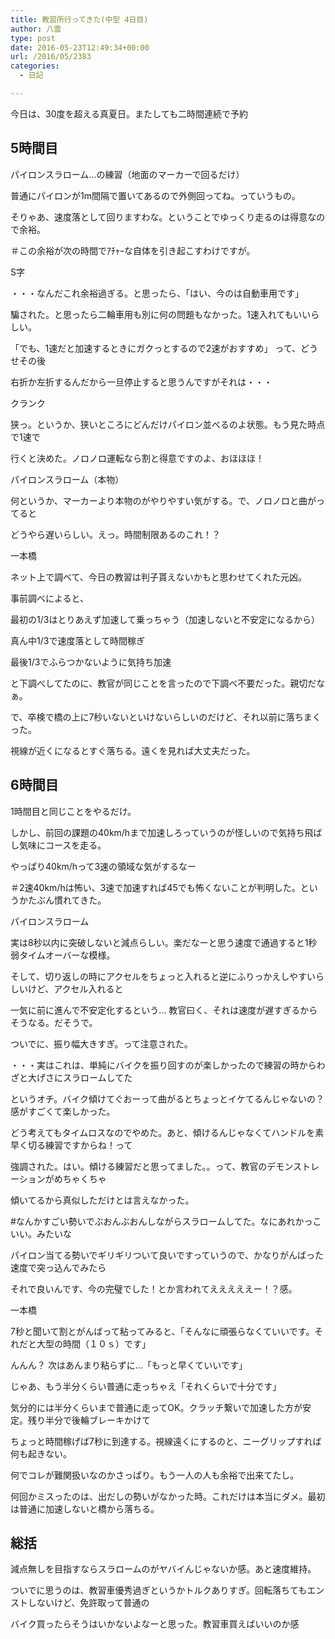 ```yaml
---
title: 教習所行ってきた(中型 4日目)
author: 八雲
type: post
date: 2016-05-23T12:49:34+00:00
url: /2016/05/2383
categories:
  - 日記

---
```

今日は、30度を超える真夏日。またしても二時間連続で予約

## 5時間目

パイロンスラローム…の練習（地面のマーカーで回るだけ）
  
普通にパイロンが1m間隔で置いてあるので外側回ってね。っていうもの。
  
そりゃあ、速度落として回りますわな。ということでゆっくり走るのは得意なので余裕。
  
＃この余裕が次の時間でｱﾁｬｰな自体を引き起こすわけですが。

S字
  
・・・なんだこれ余裕過ぎる。と思ったら、「はい、今のは自動車用です」
  
騙された。と思ったら二輪車用も別に何の問題もなかった。1速入れてもいいらしい。
  
「でも、1速だと加速するときにガクっとするので2速がおすすめ」 って、どうせその後
  
右折か左折するんだから一旦停止すると思うんですがそれは・・・

クランク
  
狭っ。というか、狭いところにどんだけパイロン並べるのよ状態。もう見た時点で1速で
  
行くと決めた。ノロノロ運転なら割と得意ですのよ、おほほほ！

パイロンスラローム（本物）
  
何というか、マーカーより本物のがやりやすい気がする。で、ノロノロと曲がってると
  
どうやら遅いらしい。えっ。時間制限あるのこれ！？

一本橋
  
ネット上で調べて、今日の教習は判子貰えないかもと思わせてくれた元凶。
  
事前調べによると、
  
最初の1/3はとりあえず加速して乗っちゃう（加速しないと不安定になるから）
  
真ん中1/3で速度落として時間稼ぎ
  
最後1/3でふらつかないように気持ち加速
  
と下調べしてたのに、教官が同じことを言ったので下調べ不要だった。親切だなぁ。
  
で、卒検で橋の上に7秒いないといけないらしいのだけど、それ以前に落ちまくった。
  
視線が近くになるとすぐ落ちる。遠くを見れば大丈夫だった。

## 6時間目

1時間目と同じことをやるだけ。
  
しかし、前回の課題の40km/hまで加速しろっていうのが怪しいので気持ち飛ばし気味にコースを走る。
  
やっぱり40km/hって3速の領域な気がするなー
  
＃2速40km/hは怖い、3速で加速すれば45でも怖くないことが判明した。というかたぶん慣れてきた。

パイロンスラローム
  
実は8秒以内に突破しないと減点らしい。楽だなーと思う速度で通過すると1秒弱タイムオーバーな模様。
  
そして、切り返しの時にアクセルをちょっと入れると逆にふりっかえしやすいらしいけど、アクセル入れると
  
一気に前に進んで不安定化するという… 教官曰く、それは速度が遅すぎるからそうなる。だそうで。
  
ついでに、振り幅大きすぎ。って注意された。
  
・・・実はこれは、単純にバイクを振り回すのが楽しかったので練習の時からわざと大げさにスラロームしてた
  
というオチ。バイク傾けてぐおーって曲がるとちょっとイケてるんじゃないの？感がすごくて楽しかった。
  
どう考えてもタイムロスなのでやめた。あと、傾けるんじゃなくてハンドルを素早く切る練習ですからね！って
  
強調された。はい。傾ける練習だと思ってました。。って、教官のデモンストレーションがめちゃくちゃ
  
傾いてるから真似しただけとは言えなかった。
  
#なんかすごい勢いでぶおんぶおんしながらスラロームしてた。なにあれかっこいい。みたいな
  
パイロン当てる勢いでギリギリついて良いですっていうので、かなりがんばった速度で突っ込んでみたら
  
それで良いんです、今の完璧でした！とか言われてえええええー！？感。

一本橋
  
7秒と聞いて割とがんばって粘ってみると、「そんなに頑張らなくていいです。それだと大型の時間（１０ｓ）です」
  
んんん？ 次はあんまり粘らずに…「もっと早くていいです」
  
じゃあ、もう半分くらい普通に走っちゃえ「それくらいで十分です」
  
気分的には半分くらいまで普通に走ってOK。クラッチ繋いで加速した方が安定。残り半分で後輪ブレーキかけて
  
ちょっと時間稼げば7秒に到達する。視線遠くにするのと、ニーグリップすれば何も起きない。
  
何でコレが難関扱いなのかさっぱり。もう一人の人も余裕で出来てたし。
  
何回かミスったのは、出だしの勢いがなかった時。これだけは本当にダメ。最初は普通に加速しないと橋から落ちる。

## 総括

減点無しを目指すならスラロームのがヤバイんじゃないか感。あと速度維持。
  
ついでに思うのは、教習車優秀過ぎというかトルクありすぎ。回転落ちてもエンストしないけど、免許取って普通の
  
バイク買ったらそうはいかないよなーと思った。教習車買えばいいのか感